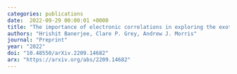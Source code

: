 ```yaml
---
categories: publications
date:  2022-09-29 00:00:01 +0000
title: "The importance of electronic correlations in exploring the exotic phase diagram of layered Li<sub>x</sub>MnO<sub>2</sub>"
authors: "Hrishit Banerjee, Clare P. Grey, Andrew J. Morris"
journal: "Preprint"
year: "2022"
doi: "10.48550/arXiv.2209.14682"
arx: "https://arxiv.org/abs/2209.14682"
---
```

